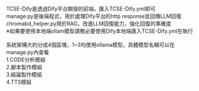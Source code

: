 TCSE-Dify是透過Dify平台開發的前端，匯入TCSE-Dify.yml即可<br>
manage.py是後端程式，用於處理Dify平台的http response並回傳LLM回復<br>
chromabd_helper.py用於RAG，改進LLM回復能力，強化回復的準確度<br>
※如果要使用本地端ollam模型請務必要使用Dify本地端匯入TCSE-Dify.yml在執行<br>
<br>
系統架構大約分成4個區塊，1~3均使用ollama模型，具體模型名稱可以在manage.py內查看<br>
1.CODE分析模組<br>
2.腳本製作模組<br>
3.結論製作模組<br>
4.TTS模組<br>


